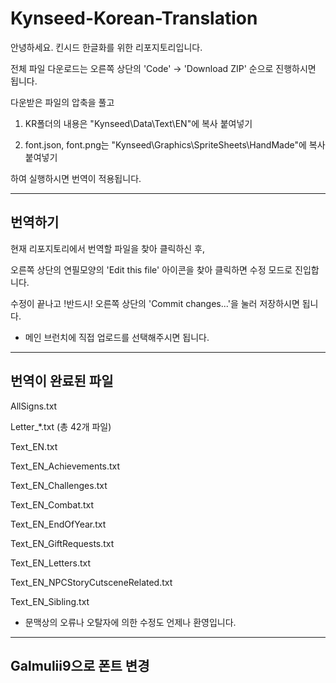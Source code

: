 # Kynseed-Korean-Translation
안녕하세요. 킨시드 한글화를 위한 리포지토리입니다.

전체 파일 다운로드는 오른쪽 상단의 'Code' -> 'Download ZIP' 순으로 진행하시면 됩니다.

다운받은 파일의 압축을 풀고 

1. KR폴더의 내용은 "Kynseed\Data\Text\EN"에 복사 붙여넣기

2. font.json, font.png는 "Kynseed\Graphics\SpriteSheets\HandMade"에 복사 붙여넣기

하여 실행하시면 번역이 적용됩니다.



---
## 번역하기
현재 리포지토리에서 번역할 파일을 찾아 클릭하신 후,

오른쪽 상단의 연필모양의 'Edit this file' 아이콘을 찾아 클릭하면 수정 모드로 진입합니다.

수정이 끝나고 !반드시! 오른쪽 상단의 'Commit changes...'을 눌러 저장하시면 됩니다.

- 메인 브런치에 직접 업로드를 선택해주시면 됩니다.
  
---
## 번역이 완료된 파일
AllSigns.txt

Letter_*.txt (총 42개 파일)

Text_EN.txt

Text_EN_Achievements.txt

Text_EN_Challenges.txt

Text_EN_Combat.txt

Text_EN_EndOfYear.txt

Text_EN_GiftRequests.txt

Text_EN_Letters.txt

Text_EN_NPCStoryCutsceneRelated.txt

Text_EN_Sibling.txt

* 문맥상의 오류나 오탈자에 의한 수정도 언제나 환영입니다.



---
## Galmulii9으로 폰트 변경
